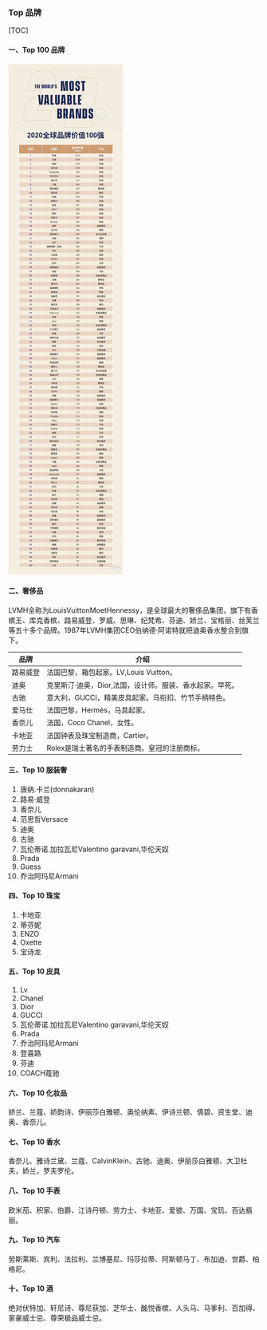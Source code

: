 ### Top 品牌

[TOC]

#### 一、Top 100 品牌

![品牌](images/top_brands.jpg)

#### 二、奢侈品

LVMH全称为LouisVuittonMoetHennessy，是全球最大的奢侈品集团，旗下有香槟王、库克香槟、路易威登、罗威、思琳、纪梵希、芬迪、娇兰、宝格丽、丝芙兰等五十多个品牌。1987年LVMH集团CEO伯纳德·阿诺特就把迪奥香水整合到旗下。

| 品牌     | 介绍                                                     |
| -------- | -------------------------------------------------------- |
| 路易威登 | 法国巴黎，箱包起家。LV,Louis Vuitton。                   |
| 迪奥     | 克里斯汀·迪奥，Dior,法国，设计师。服装、香水起家。早死。 |
| 古驰     | 意大利，GUCCI，精美皮具起家。马衔扣、竹节手柄特色。      |
| 爱马仕   | 法国巴黎，Hermès，马具起家。                             |
| 香奈儿   | 法国，Coco Chanel，女性。                                |
| 卡地亚   | 法国钟表及珠宝制造商，Cartier。                          |
| 劳力士   | Rolex是瑞士著名的手表制造商。皇冠的注册商标。            |

#### 三、Top 10 服装奢

1. 唐纳.卡兰(donnakaran)
2. 路易·威登
3. 香奈儿
4. 范思哲Versace
5. 迪奥
6. 古驰
7. 瓦伦蒂诺.加拉瓦尼Valentino garavani,华伦天奴
8. Prada
9. Guess
10. 乔治阿玛尼Armani

#### 四、Top 10 珠宝

1. 卡地亚
2. 蒂芬妮
3. ENZO
4. Oxette
5. 宝诗龙

#### 五、Top 10 皮具

1. Lv
2. Chanel
3. Dior
4. GUCCI
5. 瓦伦蒂诺.加拉瓦尼Valentino garavani,华伦天奴
6. Prada
7. 乔治阿玛尼Armani
8. 登喜路
9. 芬迪
10. COACH蔻驰

#### 六、Top 10 化妆品

娇兰、兰蔻、娇韵诗、伊丽莎白雅顿、奥伦纳素、伊诗兰顿、倩碧、资生堂、迪奥、香奈儿。

#### 七、Top 10 香水

香奈儿、雅诗兰黛、兰蔻、CalvinKlein、古驰、迪奥、伊丽莎白雅顿、大卫杜夫，娇兰，罗夫罗伦。

#### 八、Top 10 手表

欧米茄、积家、伯爵、江诗丹顿、劳力士、卡地亚、爱彼、万国、宝玑、百达翡丽。

#### 九、Top 10 汽车

劳斯莱斯、宾利、法拉利、兰博基尼、玛莎拉蒂、阿斯顿马丁、布加迪、世爵、柏格尼。

#### 十、Top 10 酒

绝对伏特加、轩尼诗、尊尼获加、芝华士、酩悦香槟、人头马、马爹利、百加得、家豪威士忌、尊荣极品威士忌。